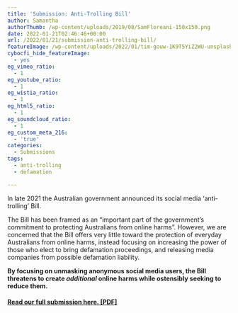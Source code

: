 ```yaml
---
title: 'Submission: Anti-Trolling Bill'
author: Samantha
authorThumb: /wp-content/uploads/2019/08/SamFloreani-150x150.png
date: 2022-01-21T02:46:46+00:00
url: /2022/01/21/submission-anti-trolling-bill/
featureImage: /wp-content/uploads/2022/01/tim-gouw-1K9T5YiZ2WU-unsplash.jpg
cybocfi_hide_featureImage:
  - yes
eg_vimeo_ratio:
  - 1
eg_youtube_ratio:
  - 1
eg_wistia_ratio:
  - 1
eg_html5_ratio:
  - 1
eg_soundcloud_ratio:
  - 1
eg_custom_meta_216:
  - 'true'
categories:
  - Submissions
tags:
  - anti-trolling
  - defamation

---
```

 

In late 2021 the Australian government announced its social media ‘anti-trolling’ Bill.

The Bill has been framed as an “important part of the government’s commitment to protecting Australians from online harms”. However, we are concerned that the Bill offers very little toward the protection of everyday Australians from online harms, instead focusing on increasing the power of those who elect to bring defamation proceedings, and releasing media companies from possible defamation liability. 

**By focusing on unmasking anonymous social media users, the Bill threatens to create _additional_ online harms while ostensibly seeking to reduce them.**

#### **<span style="text-decoration: underline;"><a href="/wp-content/uploads/2022/01/DRW-Anti-Trolling-Bill-January-2022.pdf" target="_blank" rel="noreferrer noopener">Read our full submission here. [PDF]</a></span>**